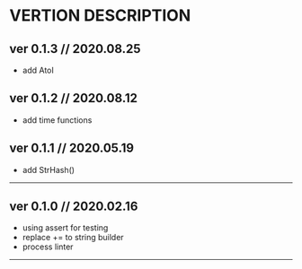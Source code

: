 ﻿# VERTION DESCRIPTION #

## ver 0.1.3 // 2020.08.25 ##

* add AtoI

## ver 0.1.2 // 2020.08.12 ##

* add time functions

## ver 0.1.1 // 2020.05.19 ##

* add StrHash()

_____________________________

## ver 0.1.0 // 2020.02.16 ##

* using assert for testing
* replace += to string builder
* process linter

_____________________________
